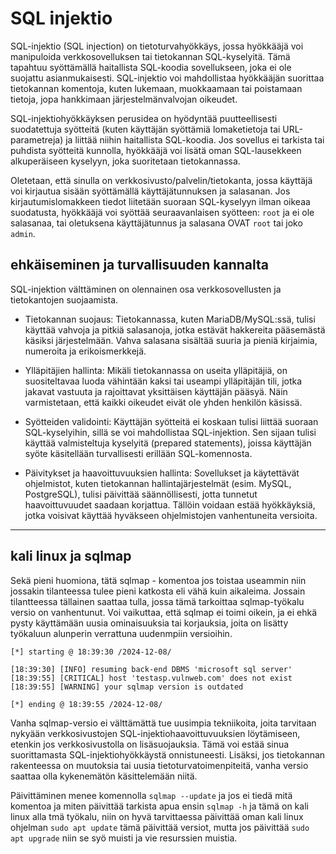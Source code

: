 # SQL injektio

SQL-injektio (SQL injection) on tietoturvahyökkäys, jossa hyökkääjä voi manipuloida verkkosovelluksen tai tietokannan SQL-kyselyitä. Tämä tapahtuu syöttämällä haitallista SQL-koodia sovellukseen, joka ei ole suojattu asianmukaisesti. SQL-injektio voi mahdollistaa hyökkääjän suorittaa tietokannan komentoja, kuten lukemaan, muokkaamaan tai poistamaan tietoja, jopa hankkimaan järjestelmänvalvojan oikeudet.

SQL-injektiohyökkäyksen perusidea on hyödyntää puutteellisesti suodatettuja syötteitä (kuten käyttäjän syöttämiä lomaketietoja tai URL-parametreja) ja liittää niihin haitallista SQL-koodia. Jos sovellus ei tarkista tai puhdista syötteitä kunnolla, hyökkääjä voi lisätä oman SQL-lausekkeen alkuperäiseen kyselyyn, joka suoritetaan tietokannassa.


Oletetaan, että sinulla on verkkosivusto/palvelin/tietokanta, jossa käyttäjä voi kirjautua sisään syöttämällä käyttäjätunnuksen ja salasanan. Jos kirjautumislomakkeen tiedot liitetään suoraan SQL-kyselyyn ilman oikeaa suodatusta, hyökkääjä voi syöttää seuraavanlaisen syötteen: `root` ja ei ole salasanaa, tai oletuksena käyttäjätunnus ja salasana OVAT `root` tai joko `admin`.


## ehkäiseminen ja turvallisuuden kannalta

SQL-injektion välttäminen on olennainen osa verkkosovellusten ja tietokantojen suojaamista. 


- Tietokannan suojaus: Tietokannassa, kuten MariaDB/MySQL:ssä, tulisi käyttää vahvoja ja pitkiä salasanoja, jotka estävät hakkereita pääsemästä käsiksi järjestelmään. Vahva salasana sisältää suuria ja pieniä kirjaimia, numeroita ja erikoismerkkejä.
  
- Ylläpitäjien hallinta: Mikäli tietokannassa on useita ylläpitäjiä, on suositeltavaa luoda vähintään kaksi tai useampi ylläpitäjän tili, jotka jakavat vastuuta ja rajoittavat yksittäisen käyttäjän pääsyä. Näin varmistetaan, että kaikki oikeudet eivät ole yhden henkilön käsissä.

- Syötteiden validointi: Käyttäjän syötteitä ei koskaan tulisi liittää suoraan SQL-kyselyihin, sillä se voi mahdollistaa SQL-injektion. Sen sijaan tulisi käyttää valmisteltuja kyselyitä (prepared statements), joissa käyttäjän syöte käsitellään turvallisesti erillään SQL-komennosta.

- Päivitykset ja haavoittuvuuksien hallinta: Sovellukset ja käytettävät ohjelmistot, kuten tietokannan hallintajärjestelmät (esim. MySQL, PostgreSQL), tulisi päivittää säännöllisesti, jotta tunnetut haavoittuvuudet saadaan korjattua. Tällöin voidaan estää hyökkäyksiä, jotka voisivat käyttää hyväkseen ohjelmistojen vanhentuneita versioita.

<hr>

## kali linux ja sqlmap

Sekä pieni huomiona, tätä sqlmap - komentoa jos toistaa useammin niin jossakin tilanteessa tulee pieni katkosta eli vähä kuin aikaleima. Jossain tilantteessa tällainen saattaa tulla, jossa tämä tarkoittaa sqlmap-työkalu versio on vanhentunut. Voi vaikuttaa, että sqlmap ei toimi oikein, ja ei ehkä pysty käyttämään uusia ominaisuuksia tai korjauksia, joita on lisätty työkaluun alunperin verrattuna uudenmpiin versioihin. 

```
[*] starting @ 18:39:30 /2024-12-08/

[18:39:30] [INFO] resuming back-end DBMS 'microsoft sql server' 
[18:39:55] [CRITICAL] host 'testasp.vulnweb.com' does not exist
[18:39:55] [WARNING] your sqlmap version is outdated

[*] ending @ 18:39:55 /2024-12-08/
```

Vanha sqlmap-versio ei välttämättä tue uusimpia tekniikoita, joita tarvitaan nykyään verkkosivustojen SQL-injektiohaavoittuvuuksien löytämiseen, etenkin jos verkkosivustolla on lisäsuojauksia. Tämä voi estää sinua suorittamasta SQL-injektiohyökkäystä onnistuneesti. Lisäksi, jos tietokannan rakenteessa on muutoksia tai uusia tietoturvatoimenpiteitä, vanha versio saattaa olla kykenemätön käsittelemään niitä.

Päivittäminen menee komennolla `sqlmap --update` ja jos ei tiedä mitä komentoa ja miten päivittää tarkista apua ensin `sqlmap -h` ja tämä on kali linux alla tmä työkalu, niin on hyvä tarvittaessa päivittää oman kali linux ohjelman `sudo apt update` tämä päivittää versiot, mutta jos päivittää `sudo apt upgrade` niin se syö muisti ja vie resurssien muistia. 
